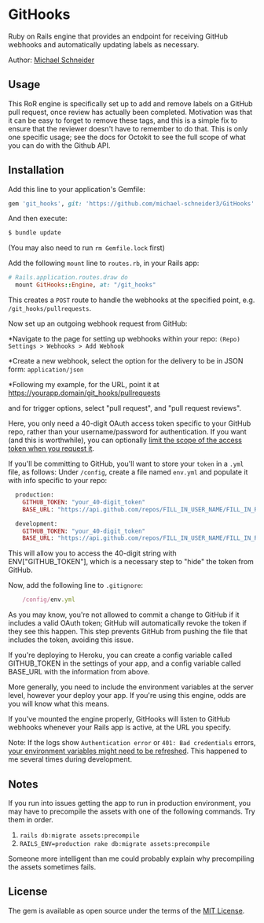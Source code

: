 # GitHooks
Ruby on Rails engine that provides an endpoint for receiving GitHub webhooks and automatically updating labels as necessary.

Author: [Michael Schneider](http://www.michaelschneider.me)

## Usage
This RoR engine is specifically set up to add and remove labels on a GitHub pull request, once review has actually been completed. Motivation was that it can be easy to forget to remove these tags, and this is a simple fix to ensure that the reviewer doesn't have to remember to do that. This is only one specific usage; see the docs for Octokit to see the full scope of what you can do with the Github API.

## Installation
Add this line to your application's Gemfile:

```ruby
gem 'git_hooks', git: 'https://github.com/michael-schneider3/GitHooks'
```

And then execute:
```bash
$ bundle update
```

(You may also need to run `rm Gemfile.lock` first) 


Add the following `mount` line to `routes.rb`, in your Rails app:

```ruby
# Rails.application.routes.draw do
  mount GitHooks::Engine, at: "/git_hooks"
```

This creates a `POST` route to handle the webhooks at the specified point, e.g. `/git_hooks/pullrequests`.

Now set up an outgoing webhook request from GitHub:

  *Navigate to the page for setting up webhooks within your repo: `(Repo) Settings > Webhooks > Add Webhook` 

  *Create a new webhook, select the option for the delivery to be in JSON form: `application/json`
  
  *Following my example, for the URL, point it at https://yourapp.domain/git_hooks/pullrequests
  
  and for trigger options, select "pull request", and "pull request reviews".

  
  Here, you only need a 40-digit OAuth access token specific to your GitHub repo, rather than your username/password for authentication. If you want (and this is worthwhile), you can optionally [limit the scope of the access token when you request it](https://developer.github.com/apps/building-oauth-apps/understanding-scopes-for-oauth-apps/). 

  If you'll be committing to GitHub, you'll want to store your `token` in a `.yml` file, as follows:
    Under `/config`, create a file named `env.yml` and populate it with info specific to your repo:

  ```ruby 
    production:
      GITHUB_TOKEN: "your_40-digit_token"
      BASE_URL: "https://api.github.com/repos/FILL_IN_USER_NAME/FILL_IN_REPO_NAME/issues"

    development:
      GITHUB_TOKEN: "your_40-digit_token"
      BASE_URL: "https://api.github.com/repos/FILL_IN_USER_NAME/FILL_IN_REPO_NAME/issues"
  ```
  This will allow you to access the 40-digit string with ENV["GITHUB_TOKEN"], which is a necessary step to "hide" the token from GitHub.

  Now, add the following line to `.gitignore`:
  ```ruby
      /config/env.yml
  ```
  As you may know, you're not allowed to commit a change to GitHub if it includes a valid OAuth token; GitHub will automatically revoke the token if they see this happen. This step prevents GitHub from pushing the file that includes the token, avoiding this issue.

  If you're deploying to Heroku, you can create a config variable called GITHUB_TOKEN in the settings of your app, and a config variable called BASE_URL with the information from above.

  More generally, you need to include the environment variables at the server level, however your deploy your app. If you're using this engine, odds are you will know what this means.


If you've mounted the engine properly, GitHooks will listen to GitHub webhooks whenever your Rails app is active, at the URL you specify.

  Note: If the logs show `Authentication error` or `401: Bad credentials` errors, [your environment variables might need to be refreshed](https://stackoverflow.com/questions/29289833/environment-variables-cached-in-rails-config). This happened to me several times during development.


## Notes

If you run into issues getting the app to run in production environment, you may have to precompile the assets with one of the following commands. Try them in order.
1) `rails db:migrate assets:precompile`
2) `RAILS_ENV=production rake db:migrate assets:precompile`

Someone more intelligent than me could probably explain why precompiling the assets sometimes fails.

## License
The gem is available as open source under the terms of the [MIT License](https://opensource.org/licenses/MIT).
